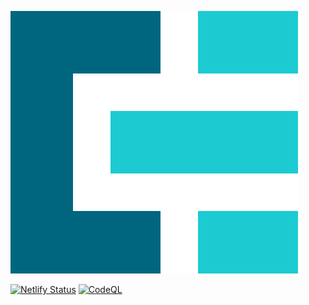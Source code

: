 ![Codenough Logo](./logo/icon.svg)

[![Netlify Status](https://api.netlify.com/api/v1/badges/94fd8b3f-1765-48da-9b03-c414147dcce8/deploy-status)](https://app.netlify.com/sites/codenough/deploys) [![CodeQL](https://github.com/Codenough-LLC/codenough.com/actions/workflows/codeql-analysis.yml/badge.svg)](https://github.com/Codenough-LLC/codenough.com/actions/workflows/codeql-analysis.yml)
